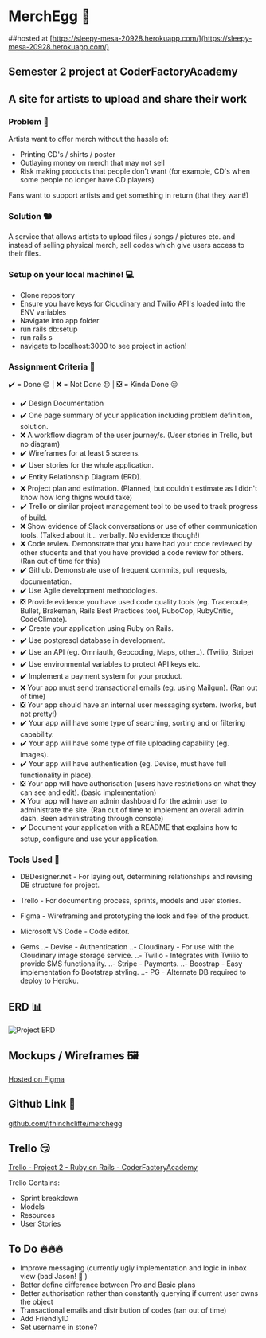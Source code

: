 # MerchEgg 🍳
##hosted at [https://sleepy-mesa-20928.herokuapp.com/](https://sleepy-mesa-20928.herokuapp.com/)

## Semester 2 project at CoderFactoryAcademy
## A site for artists to upload and share their work
### Problem 🐙
Artists want to offer merch without the hassle of:
- Printing CD's / shirts / poster
- Outlaying money on merch that may not sell
- Risk making products that people don't want (for example, CD's when some people no longer have CD players)

Fans want to support artists and get something in return (that they want!)

### Solution 🐿
A service that allows artists to upload files / songs / pictures etc. and instead of selling physical merch, sell codes which give users access to their files. 

### Setup on your local machine! 💻 
- Clone repository
- Ensure you have keys for Cloudinary and Twilio API's loaded into the ENV variables
- Navigate into app folder
- run rails db:setup
- run rails s
- navigate to localhost:3000 to see project in action!

### Assignment Criteria 📑
✔️ = Done 😊 | ❌ = Not Done 😞 | ❎ = Kinda Done 😑

- ✔️ Design Documentation
- ✔️ One page summary of your application including problem definition, solution.
- ❌ A workflow diagram of the user journey/s. (User stories in Trello, but no diagram)
- ✔️ Wireframes for at least 5 screens.
- ✔️ User stories for the whole application.
- ✔️ Entity Relationship Diagram (ERD).
- ❌ Project plan and estimation. (Planned, but couldn't estimate as I didn't know how long thigns would take)
- ✔️ Trello or similar project management tool to be used to track progress of build.
- ❌ Show evidence of Slack conversations or use of other communication tools. (Talked about it... verbally. No evidence though!)
- ❌ Code review. Demonstrate that you have had your code reviewed by other students and that you have provided a code review for others. (Ran out of time for this)
- ✔️ Github. Demonstrate use of frequent commits, pull requests, documentation.
- ✔️ Use Agile development methodologies.
- ❎ Provide evidence you have used code quality tools (eg. Traceroute, Bullet, Brakeman, Rails Best Practices tool, RuboCop, RubyCritic, CodeClimate).
- ✔️ Create your application using Ruby on Rails.
- ✔️ Use postgresql database in development.
- ✔️ Use an API (eg. Omniauth, Geocoding, Maps, other..). (Twilio, Stripe)
- ✔️ Use environmental variables to protect API keys etc.
- ✔️ Implement a payment system for your product.
- ❌ Your app must send transactional emails (eg. using Mailgun). (Ran out of time)
- ❎ Your app should have an internal user messaging system. (works, but not pretty!)
- ✔️ Your app will have some type of searching, sorting and or filtering capability.
- ✔️ Your app will have some type of file uploading capability (eg. images).
- ✔️ Your app will have authentication (eg. Devise, must have full functionality in place).
- ❎ Your app will have authorisation (users have restrictions on what they can see and edit). (basic implementation)
- ❌ Your app will have an admin dashboard for the admin user to administrate the site. (Ran out of time to implement an overall admin dash. Been administrating through console)
- ✔️ Document your application with a README that explains how to setup, configure and use your application.

### Tools Used 🔨
- DBDesigner.net - For laying out, determining relationships and revising DB structure for project.
- Trello - For documenting process, sprints, models and user stories.
- Figma - Wireframing and prototyping the look and feel of the product.
- Microsoft VS Code - Code editor.

- Gems
..- Devise - Authentication
..- Cloudinary - For use with the Cloudinary image storage service.
..- Twilio - Integrates with Twilio to provide SMS functionality.
..- Stripe - Payments.
..- Boostrap - Easy implementation fo Bootstrap styling.
..- PG - Alternate DB required to deploy to Heroku.

## ERD 📊
![Project ERD](http://res.cloudinary.com/hinchy/image/upload/v1479963295/project_erd_sqnow2.png "ERD Diagram")

## Mockups / Wireframes 🖼
[Hosted on Figma](https://www.figma.com/file/Mg97uXLtxdUPRn7eT7qpDEY0/merch.ey)

## Github Link 🍔
[github.com/jfhinchcliffe/merchegg](https://github.com/jfhinchcliffe/merchegg)

## Trello 😏
[Trello - Project 2 - Ruby on Rails - CoderFactoryAcademy](https://trello.com/b/WCU6yBf9/project-2-ruby-on-rails-coderfactoryacademy)

Trello Contains:
- Sprint breakdown
- Models
- Resources
- User Stories

## To Do 🔥🔥🔥
- Improve messaging (currently ugly implementation and logic in inbox view (bad Jason! 👿 )
- Better define difference between Pro and Basic plans
- Better authorisation rather than constantly querying if current user owns the object
- Transactional emails and distribution of codes (ran out of time)
- Add FriendlyID
- Set username in stone?

